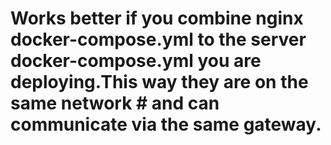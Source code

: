  # Works better if you combine nginx docker-compose.yml to the server docker-compose.yml you are deploying.This way they are on the same network  # and can communicate via the same gateway.
 